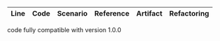 | Line | Code | Scenario | Reference | Artifact | Refactoring |
| :--: | :--- | :------- | :-------: | :------- | :---------- |
code fully compatible with version 1.0.0